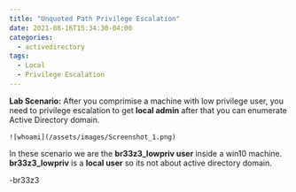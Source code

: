 ```yaml
---
title: "Unquoted Path Privilege Escalation"
date: 2021-08-16T15:34:30-04:00
categories:
  - activedirectory
tags:
  - Local
  - Privilege Escalation
---
```


**Lab Scenario:** After you comprimise a machine with low privilege user, you need to privilege escalation to get **local admin** after that you can enumerate Active Directory domain. 

 	![whoami](/assets/images/Screenshot_1.png)

In these scenario we are the **br33z3_lowpriv user** inside a win10 machine. **br33z3_lowpriv** is a **local user** so its not about active directory domain.







-br33z3
